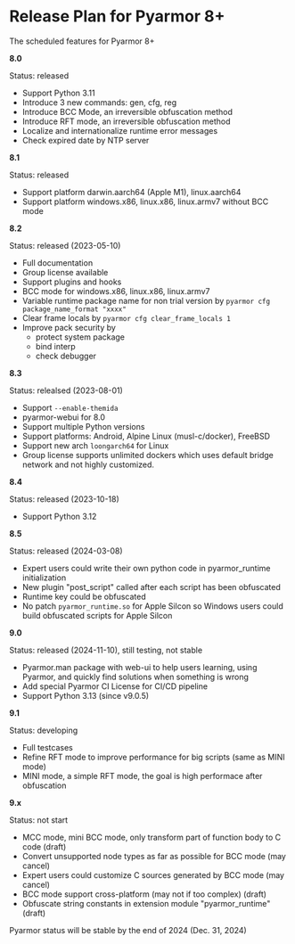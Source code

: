 # Release Plan for Pyarmor 8+

The scheduled features for Pyarmor 8+

**8.0**

Status: released

- Support Python 3.11
- Introduce 3 new commands: gen, cfg, reg
- Introduce BCC Mode, an irreversible obfuscation method
- Introduce RFT mode, an irreversible obfuscation method
- Localize and internationalize runtime error messages
- Check expired date by NTP server

**8.1**

Status: released

- Support platform darwin.aarch64 (Apple M1), linux.aarch64
- Support platform windows.x86, linux.x86, linux.armv7 without BCC mode

**8.2**

Status: released (2023-05-10)

- Full documentation
- Group license available
- Support plugins and hooks
- BCC mode for windows.x86, linux.x86, linux.armv7
- Variable runtime package name for non trial version by `pyarmor cfg package_name_format "xxxx"`
- Clear frame locals by `pyarmor cfg clear_frame_locals 1`
- Improve pack security by
  - protect system package
  - bind interp
  - check debugger

**8.3**

Status: relealsed (2023-08-01)

- Support `--enable-themida`
- pyarmor-webui for 8.0
- Support multiple Python versions
- Support platforms: Android, Alpine Linux (musl-c/docker), FreeBSD
- Support new arch `loongarch64` for Linux
- Group license supports unlimited dockers which uses default bridge network and not highly customized.

**8.4**

Status: released (2023-10-18)

- Support Python 3.12

**8.5**

Status: released (2024-03-08)

- Expert users could write their own python code in pyarmor_runtime initialization
- New plugin "post_script" called after each script has been obfuscated
- Runtime key could be obfuscated
- No patch `pyarmor_runtime.so` for Apple Silcon so Windows users could build obfuscated scripts for Apple Silcon

**9.0**

Status: released (2024-11-10), still testing, not stable

- Pyarmor.man package with web-ui to help users learning, using Pyarmor, and quickly find solutions when something is wrong
- Add special Pyarmor CI License for CI/CD pipeline
- Support Python 3.13 (since v9.0.5)

**9.1**

Status: developing

- Full testcases
- Refine RFT mode to improve performance for big scripts (same as MINI mode)
- MINI mode, a simple RFT mode, the goal is high performace after obfuscation

**9.x**

Status: not start

- MCC mode, mini BCC mode, only transform part of function body to C code (draft)
- Convert unsupported node types as far as possible for BCC mode (may cancel)
- Expert users could customize C sources generated by BCC mode (may cancel)
- BCC mode support cross-platform (may not if too complex) (draft)
- Obfuscate string constants in extension module "pyarmor_runtime" (draft)

Pyarmor status will be stable by the end of 2024 (Dec. 31, 2024)
